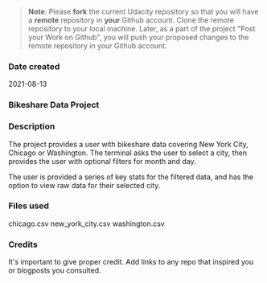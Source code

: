 >**Note**: Please **fork** the current Udacity repository so that you will have a **remote** repository in **your** Github account. Clone the remote repository to your local machine. Later, as a part of the project "Post your Work on Github", you will push your proposed changes to the remote repository in your Github account.

### Date created
2021-08-13

### Bikeshare Data Project

### Description
The project provides a user with bikeshare data covering New York City, Chicago or Washington. The terminal asks the user to select a city, then provides the user with optional filters for month and day.

The user is provided a series of key stats for the filtered data, and has the option to view raw data for their selected city.

### Files used
chicago.csv
new_york_city.csv
washington.csv

### Credits
It's important to give proper credit. Add links to any repo that inspired you or blogposts you consulted.
